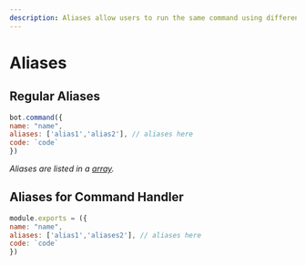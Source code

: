 ```yaml
---
description: Aliases allow users to run the same command using different triggers.
---
```


# Aliases

## Regular Aliases

```javascript
bot.command({
name: "name",
aliases: ['alias1','alias2'], // aliases here
code: `code`
})
```

_Aliases are listed in a_ [_array_](https://developer.mozilla.org/en-US/docs/Web/JavaScript/Reference/Global_Objects/Array)_._

## Aliases for Command Handler

```javascript
module.exports = ({
name: "name",
aliases: ['alias1','aliases2'], // aliases here
code: `code`
})
```

